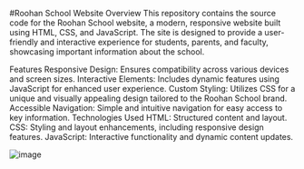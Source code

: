 #Roohan School Website
Overview
This repository contains the source code for the Roohan School website, a modern, responsive website built using HTML, CSS, and JavaScript. The site is designed to provide a user-friendly and interactive experience for students, parents, and faculty, showcasing important information about the school.

Features
Responsive Design: Ensures compatibility across various devices and screen sizes.
Interactive Elements: Includes dynamic features using JavaScript for enhanced user experience.
Custom Styling: Utilizes CSS for a unique and visually appealing design tailored to the Roohan School brand.
Accessible Navigation: Simple and intuitive navigation for easy access to key information.
Technologies Used
HTML: Structured content and layout.
CSS: Styling and layout enhancements, including responsive design features.
JavaScript: Interactive functionality and dynamic content updates.

![image](https://github.com/user-attachments/assets/b4f125c9-0226-4f1f-9cb7-0ea04b41b2df)
